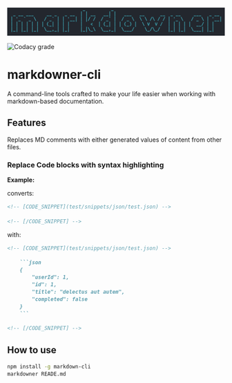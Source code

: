 ![logo](assets/logo.png)

![Codacy grade](https://img.shields.io/codacy/grade/a68f6282624d4ac4ba8936fcfe41fdda?style=for-the-badge)

# markdowner-cli

A command-line tools crafted to make your life easier when working with markdown-based documentation.

## Features

Replaces MD comments with either generated values of content from other files.

### Replace Code blocks with syntax highlighting

**Example:**

converts:

```md
<!-- [CODE_SNIPPET](test/snippets/json/test.json) -->

<!-- [/CODE_SNIPPET] -->
```

with:

````md
<!-- [CODE_SNIPPET](test/snippets/json/test.json) -->

    ```json
    {
        "userId": 1,
        "id": 1,
        "title": "delectus aut autem",
        "completed": false
    }
    ```

<!-- [/CODE_SNIPPET] -->
````

## How to use

```sh
npm install -g markdown-cli
markdowner READE.md
```
